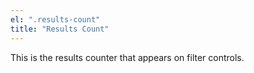 ```yaml
---
el: ".results-count"
title: "Results Count"
---
```

This is the results counter that appears on filter controls.
